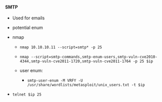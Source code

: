 #### SMTP
- Used for emails
- potential enum

- nmap
  - `nmap 10.10.10.11 --script=smtp* -p 25`
  - `nmap --script=smtp-commands,smtp-enum-users,smtp-vuln-cve2010-4344,smtp-vuln-cve2011-1720,smtp-vuln-cve2011-1764 -p 25 $ip`
 
  - user enum:
    - `smtp-user-enum -M VRFY -U /usr/share/wordlists/metasploit/unix_users.txt -t $ip`
- `telnet $ip 25`
